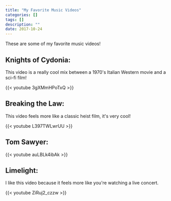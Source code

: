 ```yaml
---
title: "My Favorite Music Videos"
categories: []
tags: []
description: ""
date: 2017-10-24
---
```


These are some of my favorite music videos!

## Knights of Cydonia:

This video is a really cool mix between a 1970's Italian Western movie and a sci-fi film!


{{< youtube 3gXMmHPoTxQ >}}


## Breaking the Law:

This  video feels more like a classic heist film, it's very cool!

{{< youtube L397TWLwrUU >}}


## Tom Sawyer:

{{< youtube auLBLk4ibAk >}}


## Limelight:

I like this video because it feels more like you're watching a live concert. 

{{< youtube ZiRuj2_czzw >}}